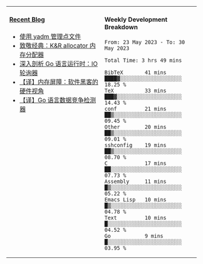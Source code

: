<table width="960px">
<tr>
<td valign="top" width="50%">

#### <a href="https://www.kongjun18.me" target="_blank">Recent Blog</a>

<!-- BLOG-POST-LIST:START -->
- [使用 yadm 管理点文件](https://kongjun18.github.io/posts/2023/04/07/)
- [致敬经典：K&amp;R allocator 内存分配器](https://kongjun18.github.io/posts/2022/12/12/)
- [深入剖析 Go 语言运行时：IO 轮询器](https://kongjun18.github.io/posts/2022/11/21/)
- [【译】内存屏障：软件黑客的硬件视角](https://kongjun18.github.io/posts/2022/11/03/)
- [【译】Go 语言数据竞争检测器](https://kongjun18.github.io/posts/2022/10/25/)
<!-- BLOG-POST-LIST:END -->

</td>
<td valign="top" width="50%">

#### Weekly Development Breakdown

<!--START_SECTION:waka-->

```text
From: 23 May 2023 - To: 30 May 2023

Total Time: 3 hrs 49 mins

BibTeX       41 mins         ████▓░░░░░░░░░░░░░░░░░░░░   18.25 %
TeX          33 mins         ███▓░░░░░░░░░░░░░░░░░░░░░   14.43 %
conf         21 mins         ██▒░░░░░░░░░░░░░░░░░░░░░░   09.45 %
Other        20 mins         ██▒░░░░░░░░░░░░░░░░░░░░░░   09.01 %
sshconfig    19 mins         ██▒░░░░░░░░░░░░░░░░░░░░░░   08.70 %
C            17 mins         ██░░░░░░░░░░░░░░░░░░░░░░░   07.73 %
Assembly     11 mins         █▒░░░░░░░░░░░░░░░░░░░░░░░   05.22 %
Emacs Lisp   10 mins         █▒░░░░░░░░░░░░░░░░░░░░░░░   04.78 %
Text         10 mins         █░░░░░░░░░░░░░░░░░░░░░░░░   04.52 %
Go           9 mins          █░░░░░░░░░░░░░░░░░░░░░░░░   03.95 %
```

<!--END_SECTION:waka-->
</td>
</tr>

</table>
